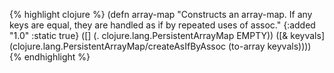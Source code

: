 {% highlight clojure %}
(defn array-map
  "Constructs an array-map. If any keys are equal, they are handled as
  if by repeated uses of assoc."
  {:added "1.0"
   :static true}
  ([] (. clojure.lang.PersistentArrayMap EMPTY))
  ([& keyvals]
     (clojure.lang.PersistentArrayMap/createAsIfByAssoc (to-array keyvals))))
{% endhighlight %}
